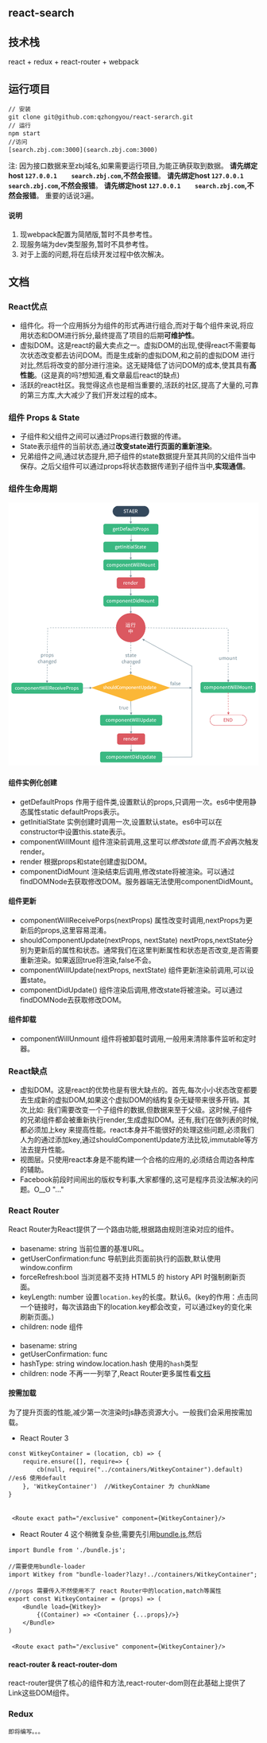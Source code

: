 ## react-search

## 技术栈
react + redux + react-router + webpack 

## 运行项目
```
// 安装
git clone git@github.com:qzhongyou/react-serarch.git
// 运行
npm start
//访问
[search.zbj.com:3000](search.zbj.com:3000)
```


注: 因为接口数据来至zbj域名,如果需要运行项目,为能正确获取到数据。
**请先绑定host `127.0.0.1	 search.zbj.com`,不然会报错**。
**请先绑定host `127.0.0.1	 search.zbj.com`,不然会报错**。
**请先绑定host `127.0.0.1	 search.zbj.com`,不然会报错**。
重要的话说3遍。

#### 说明
1. 现webpack配置为简陋版,暂时不具参考性。
2. 现服务端为dev类型服务,暂时不具参考性。
3. 对于上面的问题,将在后续开发过程中依次解决。


## 文档

### React优点 
* 组件化。将一个应用拆分为组件的形式再进行组合,而对于每个组件来说,将应用状态和DOM进行拆分,最终提高了项目的后期**可维护性**。
* 虚拟DOM。这是react的最大卖点之一。虚拟DOM的出现,使得react不需要每次状态改变都去访问DOM。而是生成新的虚拟DOM,和之前的虚拟DOM
进行对比,然后将改变的部分进行渲染。这无疑降低了访问DOM的成本,使其具有**高性能**。(这是真的吗?想知道,看文章最后react的缺点)
* 活跃的react社区。我觉得这点也是相当重要的,活跃的社区,提高了大量的,可靠的第三方库,大大减少了我们开发过程的成本。

### 组件 Props & State
* 子组件和父组件之间可以通过Props进行数据的传递。
* State表示组件的当前状态,通过**改变state进行页面的重新渲染**。
* 兄弟组件之间,通过状态提升,把子组件的state数据提升至其共同的父组件当中保存。之后父组件可以通过props将状态数据传递到子组件当中,**实现通信**。

### 组件生命周期
![来至网络react-lifecycle](./screenshot/react-lifecycle.png)
#### 组件实例化创建
* getDefaultProps
作用于组件类,设置默认的props,只调用一次。es6中使用静态属性static defaultProps表示。
* getInitialState
实例创建时调用一次,设置默认state。es6中可以在constructor中设置this.state表示。
* componentWillMount
组件渲染前调用,这里可以*修改state值*,而*不会*再次触发render。
* render
根据props和state创建虚拟DOM。
* componentDidMount 
渲染结束后调用,修改state将被渲染。可以通过findDOMNode去获取修改DOM。服务器端无法使用componentDidMount。

#### 组件更新
* componentWillReceivePorps(nextProps)
属性改变时调用,nextProps为更新后的props,这里容易混淆。
* shouldComponentUpdate(nextProps, nextState)
nextProps,nextState分别为更新后的属性和状态。通常我们在这里判断属性和状态是否改变,是否需要重新渲染。如果返回true将渲染,false不会。
* componentWillUpdate(nextProps, nextState)
组件更新渲染前调用,可以设置state。
* componentDidUpdate()
组件渲染后调用,修改state将被渲染。可以通过findDOMNode去获取修改DOM。
#### 组件卸载
* componentWillUnmount
组件将被卸载时调用,一般用来清除事件监听和定时器。

### React缺点
* 虚拟DOM。这是react的优势也是有很大缺点的。首先,每次小小状态改变都要去生成新的虚拟DOM,如果这个虚拟DOM的结构复杂无疑带来很多开销。其次,比如:
我们需要改变一个子组件的数据,但数据来至于父级。这时候,子组件的兄弟组件都会被重新执行render,生成虚拟DOM。还有,我们在做列表的时候,都必须加上key
来提高性能。react本身并不能很好的处理这些问题,必须我们人为的通过添加key,通过shouldComponentUpdate方法比较,immutable等方法去提升性能。
* 视图层。只使用react本身是不能构建一个合格的应用的,必须结合周边各种库的辅助。
* Facebook前段时间闹出的版权专利事,大家都懂的,这可是程序员没法解决的问题。O__O "…"

### React Router
React Router为React提供了一个路由功能,根据路由规则渲染对应的组件。
#### <BrowserRouter>
* basename: string  当前位置的基准URL。
* getUserConfirmation:func  导航到此页面前执行的函数,默认使用 window.confirm
* forceRefresh:bool 当浏览器不支持 HTML5 的 history API 时强制刷新页面。
* keyLength: number 设置`location.key`的长度。默认6。(key的作用：点击同一个链接时，每次该路由下的location.key都会改变，可以通过key的变化来刷新页面。)
* children: node 组件
#### <HashRouter>
* basename: string
* getUserConfirmation: func
* hashType: string window.location.hash 使用的`hash`类型
* children: node
不再一一列举了,React Router更多属性看[文档](http://reacttraining.cn/)

#### 按需加载
为了提升页面的性能,减少第一次渲染时js静态资源大小。一般我们会采用按需加载。
* React Router 3
```
const WitkeyContainer = (location, cb) => {
    require.ensure([], require=> {
        cb(null, require("../containers/WitkeyContainer").default) //es6 使用default
    }, 'WitkeyContainer')  //WitkeyContainer 为 chunkName
}


 <Route exact path="/exclusive" component={WitkeyContainer}/>
```

* React Router 4
这个稍微复杂些,需要先引用[bundle.js](https://github.com/qzhongyou/react-search/blob/master/route/bundle.js),然后
```
import Bundle from './bundle.js';

//需要使用bundle-loader
import Witkey from "bundle-loader?lazy!../containers/WitkeyContainer"; 

//props 需要传入不然使用不了 react Router中的location,match等属性
export const WitkeyContainer = (props) => (
    <Bundle load={Witkey}>
        {(Container) => <Container {...props}/>}
    </Bundle>
)

 <Route exact path="/exclusive" component={WitkeyContainer}/>
```
#### react-router & react-router-dom 
react-router提供了核心的组件和方法,react-router-dom则在此基础上提供了Link这些DOM组件。

### Redux
    即将编写。。。



